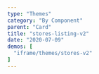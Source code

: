 ```yaml
---
type: "Themes"
category: "By Component"
parent: "Card"
title: "stores-listing-v2"
date: "2020-07-09"
demos: [
  "iframe/themes/stores-v2"
]
---
```

